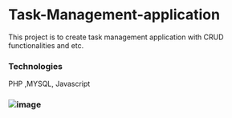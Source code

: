 # Task-Management-application
This project is to create task management application with CRUD functionalities and etc.

### Technologies
PHP ,MYSQL, Javascript

### ![image](https://github.com/Kaushalya193/Task-Management-application/assets/115540141/d3f7e0e5-63fe-4095-a37e-5ed6d680ab38)
